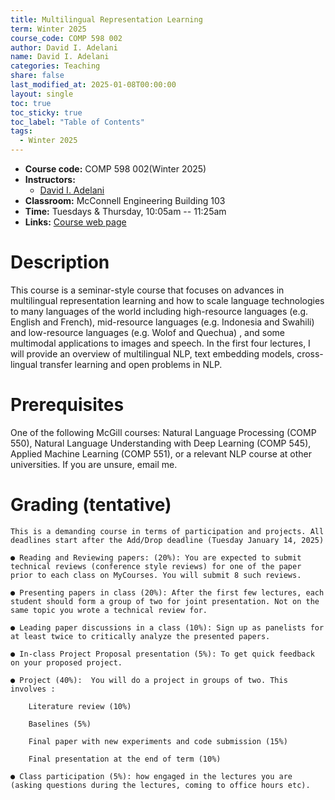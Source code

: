 ```yaml
---
title: Multilingual Representation Learning
term: Winter 2025
course_code: COMP 598 002
author: David I. Adelani
name: David I. Adelani
categories: Teaching
share: false
last_modified_at: 2025-01-08T00:00:00
layout: single
toc: true
toc_sticky: true
toc_label: "Table of Contents"
tags:
  - Winter 2025
---
```


* **Course code:** COMP 598 002(Winter 2025)
* **Instructors:** 
  * [David I. Adelani](https://dadelani.github.io)
* **Classroom:** McConnell Engineering Building 103
* **Time:** Tuesdays & Thursday,  10:05am -- 11:25am 
* **Links:** [Course web page](https://sites.google.com/view/comp598-002-mrl/home)

# Description

  This course is a seminar-style course that focuses on advances in multilingual representation learning and how to scale language technologies to many languages of the world including high-resource languages (e.g. English and French), mid-resource languages (e.g. Indonesia and Swahili) and low-resource languages (e.g. Wolof and Quechua)  ,  and some multimodal applications to images and speech. In the first four lectures, I will provide an overview of multilingual NLP, text embedding models, cross-lingual transfer learning and open problems in NLP. 

# Prerequisites

  One of the following McGill courses: Natural Language Processing (COMP 550), Natural Language Understanding with Deep Learning (COMP 545), Applied Machine Learning (COMP 551), or a relevant NLP course at other universities. If you are unsure, email me.
 
# Grading (tentative)

  
    This is a demanding course in terms of participation and projects. All deadlines start after the Add/Drop deadline (Tuesday January 14, 2025)

    ● Reading and Reviewing papers: (20%): You are expected to submit technical reviews (conference style reviews) for one of the paper prior to each class on MyCourses. You will submit 8 such reviews.

    ● Presenting papers in class (20%): After the first few lectures, each student should form a group of two for joint presentation. Not on the same topic you wrote a technical review for. 

    ● Leading paper discussions in a class (10%): Sign up as panelists for at least twice to critically analyze the presented papers.

    ● In-class Project Proposal presentation (5%): To get quick feedback on your proposed project. 

    ● Project (40%):  You will do a project in groups of two. This involves :

        Literature review (10%)

        Baselines (5%)

        Final paper with new experiments and code submission (15%)

        Final presentation at the end of term (10%)

    ● Class participation (5%): how engaged in the lectures you are (asking questions during the lectures, coming to office hours etc).
